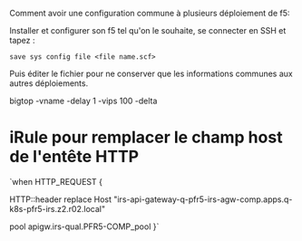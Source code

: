 Comment avoir une configuration commune à plusieurs déploiement de f5:

Installer et configurer son f5 tel qu'on le souhaite, se connecter en SSH et tapez :

`save sys config file <file name.scf>`

Puis éditer le fichier pour ne conserver que les informations communes aux autres déploiements.

bigtop -vname -delay 1 -vips 100 -delta

# iRule pour remplacer le champ host de l'entête HTTP

`when HTTP_REQUEST {

HTTP::header replace Host "irs-api-gateway-q-pfr5-irs-agw-comp.apps.q-k8s-pfr5-irs.z2.r02.local"

pool apigw.irs-qual.PFR5-COMP_pool
}`
